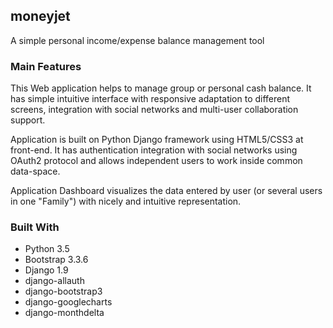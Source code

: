 ## moneyjet
A simple personal income/expense balance management tool

### Main Features
This Web application helps to manage group or personal cash balance.
It has simple intuitive interface with responsive adaptation to different screens,
integration with social networks and multi-user collaboration support.

Application is built on Python Django framework using HTML5/CSS3 at front-end.
It has authentication integration with social networks using OAuth2 protocol
and allows independent users to work inside common data-space.

Application Dashboard visualizes the data entered by user (or several users in one "Family")
with nicely and intuitive representation. 

### Built With

* Python 3.5
* Bootstrap 3.3.6
* Django 1.9
* django-allauth
* django-bootstrap3
* django-googlecharts
* django-monthdelta
